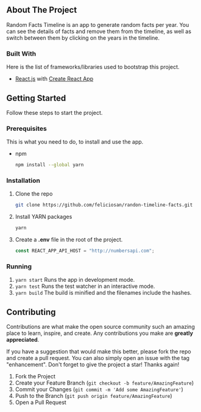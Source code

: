 ## About The Project

Random Facts Timeline is an app to generate random facts per year. You can see the details of facts and remove them from the timeline, as well as switch between them by clicking on the years in the timeline.

### Built With

Here is the list of frameworks/libraries used to bootstrap this project.

- [React.js](https://reactjs.org/) with [Create React App](https://create-react-app.dev/docs/getting-started)

## Getting Started

Follow these steps to start the project.

### Prerequisites

This is what you need to do, to install and use the app.

- npm
  ```sh
  npm install --global yarn
  ```

### Installation

1. Clone the repo
   ```sh
   git clone https://github.com/feliciosan/randon-timeline-facts.git
   ```
2. Install YARN packages
   ```sh
   yarn
   ```
3. Create a **.env** file in the root of the project.
   ```js
   const REACT_APP_API_HOST = "http://numbersapi.com";
   ```

### Running

1. `yarn start` Runs the app in development mode.
2. `yarn test` Runs the test watcher in an interactive mode.
3. `yarn build` The build is minified and the filenames include the hashes.

## Contributing

Contributions are what make the open source community such an amazing place to learn, inspire, and create. Any contributions you make are **greatly appreciated**.

If you have a suggestion that would make this better, please fork the repo and create a pull request. You can also simply open an issue with the tag "enhancement".
Don't forget to give the project a star! Thanks again!

1. Fork the Project
2. Create your Feature Branch (`git checkout -b feature/AmazingFeature`)
3. Commit your Changes (`git commit -m 'Add some AmazingFeature'`)
4. Push to the Branch (`git push origin feature/AmazingFeature`)
5. Open a Pull Request
